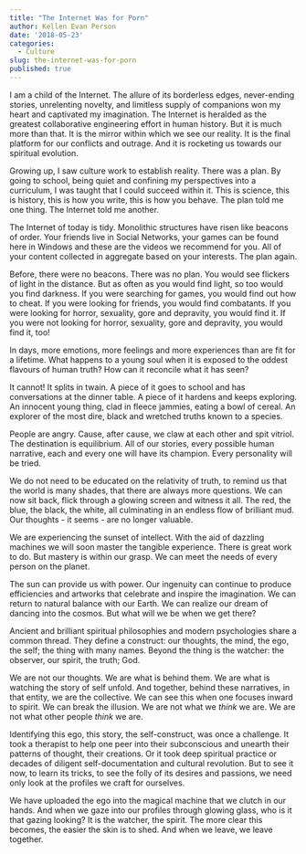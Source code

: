 ```yaml
---
title: "The Internet Was for Porn"
author: Kellen Evan Person
date: '2018-05-23'
categories:
  - Culture
slug: the-internet-was-for-porn
published: true
---
```


I am a child of the Internet. The allure of its borderless edges, never-ending stories, unrelenting novelty, and limitless supply of companions won my heart and captivated my imagination. The Internet is heralded as the greatest collaborative engineering effort in human history.  But it is much more than that. It is the mirror within which we see our reality. It is the final platform for our conflicts and outrage. And it is rocketing us towards our spiritual evolution.

Growing up, I saw culture work to establish reality. There was a plan. By going to school, being quiet and confining my perspectives into a curriculum, I was taught that I could succeed within it. This is science, this is history, this is how you write, this is how you behave. The plan told me one thing. The Internet told me another.

The Internet of today is tidy. Monolithic structures have risen like beacons of order. Your friends live in Social Networks, your games can be found here in Windows and these are the videos we recommend for you. All of your content collected in aggregate based on your interests. The plan again.

Before, there were no beacons. There was no plan. You would see flickers of light in the distance. But as often as you would find light, so too would you find darkness. If you were searching for games, you would find out how to cheat. If you were looking for friends, you would find combatants. If you were looking for horror, sexuality, gore and depravity, you would find it. If you were not looking for horror, sexuality, gore and depravity, you would find it, too!  

In days, more emotions, more feelings and more experiences than are fit for a lifetime. What happens to a young soul when it is exposed to the oddest flavours of human truth? How can it reconcile what it has seen?

It cannot! It splits in twain. A piece of it goes to school and has conversations at the dinner table. A piece of it hardens and keeps exploring. An innocent young thing, clad in fleece jammies, eating a bowl of cereal. An explorer of the most dire, black and wretched truths known to a species.

People are angry. Cause, after cause, we claw at each other and spit vitriol. The destination is equilibrium. All of our stories, every possible human narrative, each and every one will have its champion. Every personality will be tried.

We do not need to be educated on the relativity of truth, to remind us that the world is many shades, that there are always more questions. We can now sit back, flick through a glowing screen and witness it all. The red, the blue, the black, the white, all culminating in an endless flow of brilliant mud. Our thoughts - it seems - are no longer valuable.

We are experiencing the sunset of intellect. With the aid of dazzling machines we will soon master the tangible experience. There is great work to do. But mastery is within our grasp. We can meet the needs of every person on the planet.

The sun can provide us with power. Our ingenuity can continue to produce efficiencies and artworks that celebrate and inspire the imagination. We can return to natural balance with our Earth. We can realize our dream of dancing into the cosmos. But what will we be when we get there?

Ancient and brilliant spiritual philosophies and modern psychologies share a common thread. They define a construct: our thoughts, the mind, the ego, the self; the thing with many names. Beyond the thing is the watcher: the observer, our spirit, the truth; God.

We are not our thoughts. We are what is behind them. We are what is watching the story of self unfold. And together, behind these narratives, in that entity, we are the collective. We can see this when one focuses inward to spirit. We can break the illusion. We are not what we _think_ we are. We are not what other people _think_ we are.

Identifying this ego, this story, the self-construct, was once a challenge. It took a therapist to help one peer into their subconscious and unearth their patterns of thought, their creations. Or it took deep spiritual practice or decades of diligent self-documentation and cultural revolution. But to see it now, to learn its tricks, to see the folly of its desires and passions, we need only look at the profiles we craft for ourselves.

We have uploaded the ego into the magical machine that we clutch in our hands. And when we gaze into our profiles through glowing glass, who is it that gazing looking? It is the watcher, the spirit. The more clear this becomes, the easier the skin is to shed. And when we leave, we leave together.
